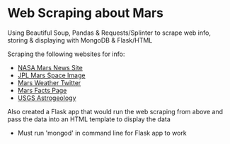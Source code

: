 # Web Scraping about Mars
Using Beautiful Soup, Pandas &amp; Requests/Splinter to scrape web info, storing &amp; displaying with MongoDB &amp; Flask/HTML

Scraping the following websites for info:
- [NASA Mars News Site](https://mars.nasa.gov/news/)
- [JPL Mars Space Image](https://www.jpl.nasa.gov/spaceimages/?search=&category=Mars)
- [Mars Weather Twitter](https://twitter.com/marswxreport?lang=en)
- [Mars Facts Page](http://space-facts.com/mars/)
- [USGS Astrogeology](https://astrogeology.usgs.gov/search/results?q=hemisphere+enhanced&k1=target&v1=Mars)

Also created a Flask app that would run the web scraping from above and pass the data into an HTML template to display the data
* Must run 'mongod' in command line for Flask app to work